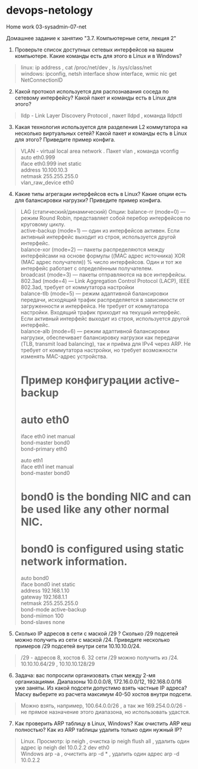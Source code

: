 # devops-netology
Home work 03-sysadmin-07-net

Домашнее задание к занятию "3.7. Компьютерные сети, лекция 2"
1. Проверьте список доступных сетевых интерфейсов на вашем компьютере. Какие команды есть для этого в Linux и в Windows?
> linux: ip address , cat /proc/net/dev , ls /sys/class/net   
> windows: ipconfig, netsh interface show interface,  wmic nic get NetConnectionID
> 
2. Какой протокол используется для распознавания соседа по сетевому интерфейсу? Какой пакет и команды есть в Linux для этого?
> lldp - Link Layer Discovery Protocol , пакет lldpd , команда lldpctl
3. Какая технология используется для разделения L2 коммутатора на несколько виртуальных сетей? Какой пакет и команды есть в Linux для этого? Приведите пример конфига.
> VLAN - virtual local area network . Пакет vlan , команда vconfig  
> auto eth0.999  
> iface eth0.999 inet static  
>        address 10.100.10.3  
>        netmask 255.255.255.0  
>        vlan_raw_device eth0  

4. Какие типы агрегации интерфейсов есть в Linux? Какие опции есть для балансировки нагрузки? Приведите пример конфига.  
> LAG (статический/динамический)
> Опции:
> balance-rr (mode=0) — режим Round Robin, представляет собой перебор интерфейсов по круговому циклу.  
> active-backup (mode=1) — один из интерфейсов активен. Если активный интерфейс выходит из строя, используется другой интерфейс.  
>  balance-xor (mode=2) — пакеты распределяются между интерфейсами на основе формулы ((MAC адрес источника) XOR (MAC адрес получателя)) % число интерфейсов. Один и тот же интерфейс работает с определённым получателем.  
> broadcast (mode=3) — пакеты отправляются на все интерфейсы.  
> 802.3ad (mode=4) — Link Aggregation Control Protocol (LACP), IEEE 802.3ad, требует от коммутатора настройки  
> balance-tlb (mode=5) — режим адаптивной балансировки передачи, исходящий трафик распределяется в зависимости от загруженности и интерфейса. Не требует от коммутатора настройки. Входящий трафик приходит на текущий интерфейс. Если активный интерфейс выходит из строя, используется другой интерфейс.  
> balance-alb (mode=6) — режим адаптивной балансировки нагрузки, обеспечивает балансировку нагрузки как передачи (TLB, transmit load balancing), так и приёма для IPv4 через ARP. Не требует от коммутатора настройки, но требует возможности изменять MAC-адрес устройства.    
>  
> # Пример конфигурации active-backup    
> # auto eth0  
> iface eth0 inet manual    
>    bond-master bond0  
>    bond-primary eth0    
>
> auto eth1  
> iface eth1 inet manual  
>    bond-master bond0  
>
> # bond0 is the bonding NIC and can be used like any other normal NIC.    
> # bond0 is configured using static network information.  
> auto bond0  
> iface bond0 inet static  
>    address 192.168.1.10  
>    gateway 192.168.1.1  
>    netmask 255.255.255.0  
>    bond-mode active-backup  
>    bond-miimon 100  
>    bond-slaves none  

5. Сколько IP адресов в сети с маской /29 ? Сколько /29 подсетей можно получить из сети с маской /24. Приведите несколько примеров /29 подсетей внутри сети 10.10.10.0/24.  
> /29 - адресов 8, хостов 6. 32 сети /29 можно получить из /24.    
> 10.10.10.64/29 , 10.10.10.128/29  
6. Задача: вас попросили организовать стык между 2-мя организациями. Диапазоны 10.0.0.0/8, 172.16.0.0/12, 192.168.0.0/16 уже заняты. Из какой подсети допустимо взять частные IP адреса? Маску выберите из расчета максимум 40-50 хостов внутри подсети.  
> Можно взять, например, 100.64.0.0/26 , а так же 169.254.0.0/26 - не прямое назначение этого диапазона, но использовать удастся.  
7. Как проверить ARP таблицу в Linux, Windows? Как очистить ARP кеш полностью? Как из ARP таблицы удалить только один нужный IP?  
> Linux. Просмотр: ip neigh , очистка ip neigh flush all ,  удалить один адрес ip neigh del 10.0.2.2 dev eth0  
> Windows arp -a , очистить arp -d * , удалить один адрес  arp -d 10.0.2.2  